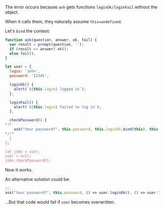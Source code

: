 
The error occurs because `ask` gets functions `loginOk/loginFail` without the object.

When it calls them, they naturally assume `this=undefined`.

Let's `bind` the context:

```js run
function ask(question, answer, ok, fail) {
  var result = prompt(question, '');
  if (result == answer) ok();
  else fail();
}

let user = {
  login: 'John',
  password: '12345',

  loginOk() {
    alert(`${this.login} logged in`);
  },

  loginFail() {
    alert(`${this.login} failed to log in`);
  },

  checkPassword() {
*!*
    ask("Your password?", this.password, this.loginOk.bind(this), this.loginFail.bind(this));
*/!*
  }
};

let john = user;
user = null;
john.checkPassword();
```

Now it works.

An alternative solution could be:
```js
//...
ask("Your password?", this.password, () => user.loginOk(), () => user.loginFail());
```

...But that code would fail if `user` becomes overwritten. 


